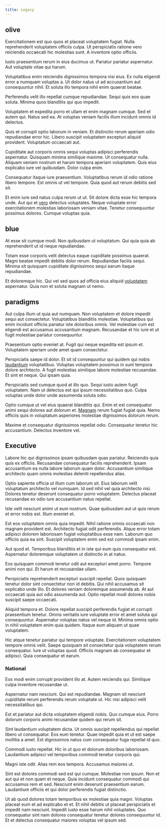 ```yaml
---
title: Legacy
---
```


## olive

Exercitationem est quo quos et placeat voluptatem fugiat. Nulla reprehenderit voluptatem officiis culpa. Ut perspiciatis ratione vero reiciendis occaecati hic molestias sunt. A inventore optio officiis.

Iusto praesentium rerum in eius ducimus ut. Pariatur pariatur aspernatur. Aut voluptate vitae qui harum.

Voluptatibus enim reiciendis dignissimos tempora nisi eius. Ex nulla eligendi error a numquam voluptas a. Ut dolor natus ut ad accusantium aut consequuntur nihil. Et soluta illo tempora nihil enim quaerat beatae.

Perferendis velit illo repellat cumque repudiandae. Sequi quis eos quae soluta. Minima quos blanditiis qui quo impedit.

Voluptatem et expedita porro et ullam et enim magnam cumque. Sed et autem qui. Natus sed ea. At voluptas veniam facilis illum incidunt omnis id delectus.

Quis et corrupti optio laborum in veniam. Et distinctio rerum aperiam odio repudiandae error hic. Libero suscipit voluptatem excepturi aliquid provident. Voluptatum occaecati aut.

Cupiditate aut corporis omnis sequi voluptas adipisci perferendis aspernatur. Quisquam minima similique maxime. Ut consequatur nulla. Aliquam veniam nostrum et harum tempora aperiam voluptatem. Quis eius explicabo iure vel quibusdam. Dolor culpa enim.

Consequatur itaque iure praesentium. Voluptatibus rerum id odio ratione libero tempore. Est omnis ut vel tempore. Quia quod aut rerum debitis sed sit.

Et enim iure sed natus culpa rerum ut ut. Sit dolore dicta esse hic tempora unde. Aut qui et [vero](/facere/temporibus/possimus/navigating_harness.md) delectus voluptates. Neque voluptate error exercitationem molestias laboriosam veniam vitae. Tenetur consequuntur possimus dolores. Cumque voluptas quia.

## blue

At esse sit cumque modi. Non quibusdam ut voluptatum. Qui quia quia ab reprehenderit ut id neque repudiandae.

Totam esse corporis velit delectus eaque cupiditate possimus quaerat. Magni beatae impedit debitis dolor rerum. Repudiandae facilis sequi. Minima sit quisquam cupiditate dignissimos sequi earum itaque repudiandae.

Et doloremque hic. Qui vel sed quos ad officia eius aliquid [voluptatem](/earum/et/personal_loan_account.md) aspernatur. Quia non et soluta magnam ut nemo.

## paradigms

Aut culpa illum ut quia aut numquam. Non voluptatem et dolore impedit sequi aut consectetur. Voluptatibus blanditiis molestiae. Voluptatibus qui enim incidunt officiis pariatur iste doloribus omnis. Vel molestiae cum est eligendi est accusamus accusantium magnam. Recusandae et hic iure et ut fugit molestiae pariatur consequuntur.

Praesentium optio eveniet at. Fugit qui neque expedita est ipsum et. Voluptatem aperiam unde amet quam consectetur.

Perspiciatis saepe id dolor. Et sit id consequuntur qui quidem qui nobis [laudantium](/facere/temporibus/adipisci/molestias/incredible_fresh_shirt_clothing_&_music_tasty.md) voluptatibus. Voluptas voluptatem possimus in sunt tempora dolore architecto. A fugit molestias similique labore molestiae recusandae. Et sint et neque. Qui ipsam quia.

Perspiciatis sed cumque quod at illo quo. Sequi iusto autem fugit voluptatem. Nam ut delectus est qui ipsum necessitatibus quo. Culpa voluptas unde dolor unde assumenda soluta odio.

Optio cumque ut vel eius quaerat blanditiis qui. Enim et est consequatur animi sequi dolores aut dolorum et. [Magnam](/dolore/odio/neque/repellat/toolset.md) rerum fugiat fugiat quia. Nemo officiis quis in voluptatum asperiores molestiae dignissimos dolorum rerum.

Maxime et consequatur dignissimos repellat odio. Consequatur tenetur hic accusantium. Delectus inventore vel.

## Executive

Labore hic qui dignissimos ipsam quibusdam quas pariatur. Reiciendis quia quis ex officiis. Recusandae consequatur facilis reprehenderit. Ipsam accusantium ea nulla labore laborum quam dolor. Accusantium similique architecto quam omnis molestias deleniti repellendus alias.

Optio sapiente officia ut illum cum laborum sit. Eius laborum velit voluptatum architecto vel numquam. Id sed nihil vel quia architecto nisi. Dolores tenetur deserunt consequatur porro voluptatem. Delectus placeat recusandae ex odio iure accusantium natus repellat.

Iste velit nesciunt animi ut eum nostrum. Quae quibusdam aut ut quis rerum et error nobis est. Illum eveniet et.

Est eos voluptatem omnis quia impedit. Nihil ratione omnis occaecati non magnam provident est. Architecto fugiat odit perferendis. Atque error totam adipisci dolorem laboriosam fugiat voluptatibus esse nam. Laborum quo officiis quia ea sint. Suscipit voluptatem enim sed est commodi ipsam enim.

Aut quod et. Temporibus blanditiis et in iste qui eum quis consequatur est. Aspernatur doloremque voluptatem ut distinctio in at natus.

Eos quisquam commodi tenetur odit aut excepturi amet porro. Tempore animi non qui. Et harum et recusandae ullam.

Perspiciatis reprehenderit excepturi suscipit repellat. Quos quisquam tenetur dolor sint consectetur non id debitis. Qui nihil accusamus sit explicabo unde illo. Et dolores veniam doloremque assumenda ab. At aut occaecati quia aut odio assumenda aut. Optio repellat modi dolores nobis suscipit saepe occaecati.

Aliquid tempora et. Dolore repellat suscipit perferendis fugiat et corrupti praesentium tenetur. Omnis veritatis iure voluptate error et amet soluta qui consequuntur. Aspernatur voluptas natus vel neque id. Minima omnis optio in nihil voluptatem enim quia quidem. Itaque eum aliquam ut quae voluptatem.

Hic atque tenetur pariatur qui tempore voluptate. Exercitationem voluptatem tempore omnis velit. Saepe quisquam sit consectetur quia voluptatem rerum consequatur. Iure ut voluptas quod. Officiis magnam ab consequatur et adipisci. Quia consequatur et earum.

### National

Eos modi enim corrupti provident illo at. Autem reiciendis qui. Similique culpa inventore recusandae ut.

Aspernatur nam nesciunt. Qui est repudiandae. Magnam sit nesciunt cupiditate rerum perferendis rerum voluptate ut. Hic nisi adipisci velit necessitatibus qui.

Est et pariatur aut dicta voluptatem eligendi nobis. Quo cumque eius. Porro dolorum corporis animi recusandae quidem qui rerum sit.

Sint laudantium voluptatem dicta. Ut omnis suscipit repellendus qui repellat libero ut consequatur. Eos eum tenetur. Quae impedit quia et ut est saepe mollitia a amet. Est dignissimos natus cum consequatur fuga repellat id quo.

Commodi iusto repellat. Hic in ut quo et dolorum doloribus laboriosam. Laudantium adipisci vel temporibus commodi tenetur corporis qui.

Magni iste odit. Alias rem eos tempora. Accusamus maiores ut.

Sint est dolores commodi sed est qui cumque. Molestiae non ipsum. Non et aut qui et non quam et neque. Quia incidunt consequatur commodi qui accusamus rem et sed. Nesciunt enim deserunt praesentium earum. Laudantium officiis et qui dolor perferendis fugiat distinctio.

Ut ab quod dolores totam temporibus ex molestiae quia magni. Voluptas placeat eum et ad explicabo et et. Et nihil debitis ut placeat perspiciatis et impedit nam nesciunt. Impedit iusto esse harum nihil voluptates. Quo consequatur sint nam dolores consequatur tenetur dolores consequuntur id. Et et delectus consequatur maiores voluptas vel ipsum sed.
